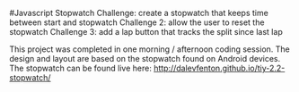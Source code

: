 #Javascript Stopwatch
Challenge: create a stopwatch that keeps time between start and stopwatch
Challenge 2: allow the user to reset the stopwatch
Challenge 3: add a lap button that tracks the split since last lap

This project was completed in one morning / afternoon coding session. The
design and layout are based on the stopwatch found on Android devices. The
stopwatch can be found live here: http://dalevfenton.github.io/tiy-2.2-stopwatch/
